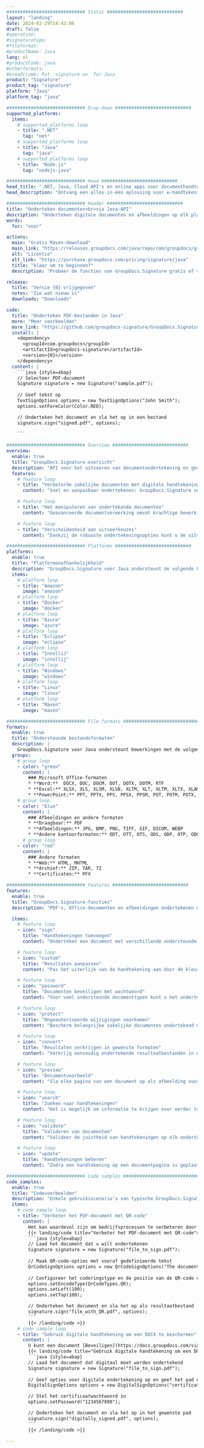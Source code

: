 ```yaml
---
############################# Static ############################
layout: "landing"
date: 2024-02-29T14:43:06
draft: false
#operation: 
#signaturetype: 
#fileformat: 
#productName: Java
lang: nl
#productCode: java
#otherformats: 
#breadcrumb: Put  signature on  for Java
product: "Signature"
product_tag: "signature"
platform: "Java"
platform_tag: "java"

############################# Drop-down ############################
supported_platforms:
  items:
    # supported_platforms loop
    - title: ".NET"
      tag: "net"
    # supported_platforms loop
    - title: "Java"
      tag: "java"
    # supported_platforms loop
    - title: "Node.js"
      tag: "nodejs-java"

############################# Head ############################
head_title: ".NET, Java, Cloud API's en online apps voor documenthandtekening"
head_description: "Ontvang een alles-in-één oplossing voor e-handtekening van documenten voor .NET, Java en cloudgebaseerde applicaties. Onderteken veelgebruikte documentformaten online met behulp van een eenvoudige functie voor slepen en neerzetten"

############################# Header ############################
title: "Onderteken documenten<br>via Java-API"
description: "Onderteken digitale documenten en afbeeldingen op elk platform met behulp van onze flexibele API's en app-gebaseerde oplossingen voor programmeurs en eindgebruikers."
words:
  for: "voor"

actions:
  main: "Gratis Maven-download"
  main_link: "https://releases.groupdocs.com/java/repo/com/groupdocs/groupdocs-signature/"
  alt: "Licentie"
  alt_link: "https://purchase.groupdocs.com/pricing/signature/java"
  title: "klaar om te beginnen?"
  description: "Probeer de functies van GroupDocs.Signature gratis of vraag een licentie aan"

release:
  title: "Versie {0} vrijgegeven"
  notes: "Zie wat nieuw is"
  downloads: "Downloads"

code:
  title: "Onderteken PDF-bestanden in Java"
  more: "Meer voorbeelden"
  more_link: "https://github.com/groupdocs-signature/GroupDocs.Signature-for-Java"
  install: |
    <dependency>
      <groupId>com.groupdocs</groupId>
      <artifactId>groupdocs-signature</artifactId>
      <version>{0}</version>
    </dependency>
  content: |
    ```java {style=abap}  
    // Selecteer PDF-document
    Signature signature = new Signature("sample.pdf");
    
    // Geef tekst op
    TextSignOptions options = new TextSignOptions("John Smith");
    options.setForeColor(Color.RED);

    // Onderteken het document en sla het op in een bestand
    signature.sign("signed.pdf", options);
    
    ```

############################# Overview ############################
overview:
  enable: true
  title: "GroupDocs.Signature-overzicht"
  description: "API voor het uitvoeren van documentondertekening en gerelateerde bewerkingen in Java-applicaties"
  features:
    # feature loop
    - title: "Verbeterde zakelijke documenten met digitale handtekeningen in Java"
      content: "Snel en aanpasbaar ondertekenen: GroupDocs.Signature voor Java biedt een breed scala aan opties voor digitale handtekeningen voor PDF's, afbeeldingen en Office-documenten. U kunt tekst, barcodes, QR-codes, digitale certificaten, afbeeldingen of verborgen metadata gebruiken. De documentverwerking is snel en efficiënt."

    # feature loop
    - title: "Het manipuleren van ondertekende documenten"
      content: "Geavanceerde documentverwerking omvat krachtige bewerkingen op ondertekende documenten met behulp van GroupDocs.Signature voor Java. U kunt handtekeningen die aan bedrijfsdocumenten zijn toegevoegd, zoeken en valideren met behulp van verschillende handige criteria. Bovendien hebt u toegang tot gedetailleerde informatie over het document of kunt u voorbeeldafbeeldingen van de pagina's verkrijgen."

    # feature loop
    - title: "Verscheidenheid aan uitvoerkeuzes"
      content: "Dankzij de robuuste ondertekeningsopties kunt u de uitvoer aanpassen voor documenten die zijn ondertekend met GroupDocs.Signature voor Java. U kunt elke handtekening nauwkeurig op elke documentpagina plaatsen en de weergave ervan op verschillende manieren configureren. De Java API ondersteunt het opslaan van ondertekende bedrijfsdocumenten in talloze ondersteunde formaten en biedt opties om deze met wachtwoorden te beveiligen."

############################# Platforms ############################
platforms:
  enable: true
  title: "Platformonafhankelijkheid"
  description: "GroupDocs.Signature voor Java ondersteunt de volgende besturingssystemen, frameworks en pakketbeheerders"
  items:
    # platform loop
    - title: "Amazon"
      image: "amazon"
    # platform loop
    - title: "Docker"
      image: "docker"
    # platform loop
    - title: "Azure"
      image: "azure"
    # platform loop
    - title: "Eclipse"
      image: "eclipse"
    # platform loop
    - title: "IntelliJ"
      image: "intellij"
    # platform loop
    - title: "Windows"
      image: "windows"
    # platform loop
    - title: "Linux"
      image: "linux"
    # platform loop
    - title: "Maven"
      image: "maven"

############################# File formats ############################
formats:
  enable: true
  title: "Ondersteunde bestandsformaten"
  description: |
    GroupDocs.Signature voor Java ondersteunt bewerkingen met de volgende [bestandsindelingen](https://docs.groupdocs.com/signature/java/supported-document-formats/).
  groups:
    # group loop
    - color: "green"
      content: |
        ### Microsoft Office-formaten
        * **Word:**  DOCX, DOC, DOCM, DOT, DOTX, DOTM, RTF
        * **Excel:** XLSX, XLS, XLSM, XLSB, XLTM, XLT, XLTM, XLTX, XLAM, SXC, SpreadsheetML
        * **PowerPoint:** PPT, PPTX, PPS, PPSX, PPSM, POT, POTM, POTX, PPTM
    # group loop
    - color: "blue"
      content: |
        ### Afbeeldingen en andere formaten
        * **Draagbaar:** PDF
        * **Afbeeldingen:** JPG, BMP, PNG, TIFF, GIF, DICOM, WEBP
        * **Andere kantoorformaten:** ODT, OTT, OTS, ODS, ODP, OTP, ODG
      # group loop
    - color: "red"
      content: |
        ### Andere formaten
        * **Web:** HTML, MHTML
        * **Archief:** ZIP, TAR, 7Z
        * **Certificaten:** PFX

############################# Features ############################
features:
  enable: true
  title: "GroupDocs.Signature-functies"
  description: "PDF's, Office-documenten en afbeeldingen ondertekenen met digitale handtekeningen"

  items:
    # feature loop
    - icon: "sign"
      title: "Handtekeningen toevoegen"
      content: "Onderteken een document met verschillende ondersteunde handtekeningtypen door een digitale handtekening precies op elke positie op elke pagina te plaatsen."

    # feature loop
    - icon: "custom"
      title: "Resultaten aanpassen"
      content: "Pas het uiterlijk van de handtekening aan door de kleur, het lettertype, de rand, de rotatie en andere functies aan te passen om het gewenste resultaat te bereiken."

    # feature loop
    - icon: "password"
      title: "Documenten beveiligen met wachtwoord"
      content: "Voor veel ondersteunde documenttypen kunt u het ondertekende document beveiligen met een wachtwoord."

    # feature loop
    - icon: "protect"
      title: "Ongeautoriseerde wijzigingen voorkomen"
      content: "Bescherm belangrijke zakelijke documenten ondertekend met een digitaal certificaat tegen ongeoorloofde wijzigingen."

    # feature loop
    - icon: "convert"
      title: "Resultaten verkrijgen in gewenste formaten"
      content: "Verkrijg eenvoudig ondertekende resultaatbestanden in elk ondersteund formaat. Ook kunt u moeiteloos MS Word-documenten naar PDF converteren."

    # feature loop
    - icon: "preview"
      title: "Documentvoorbeeld"
      content: "Sla elke pagina van een document op als afbeelding voor toekomstige verwerking."

    # feature loop
    - icon: "search"
      title: "Zoeken naar handtekeningen"
      content: "Het is mogelijk om informatie te krijgen over eerder toegevoegde handtekeningen in specifieke documenten."

    # feature loop
    - icon: "validate"
      title: "Valideren van documenten"
      content: "Valideer de juistheid van handtekeningen op elk ondertekend document."

    # feature loop
    - icon: "update"
      title: "Handtekeningen beheren"
      content: "Zodra een handtekening op een documentpagina is geplaatst, kan deze indien nodig worden verwijderd, verplaatst of bijgewerkt."

############################# Code samples ############################
code_samples:
  enable: true
  title: "Codevoorbeelden"
  description: "Enkele gebruiksscenario's van typische GroupDocs.Signature voor Java-bewerkingen"
  items:
    # code sample loop
    - title: "Verbeter het PDF-document met QR-code"
      content: |
        Het kan waardevol zijn om bedrijfsprocessen te verbeteren door [QR-codes](https://docs.groupdocs.com/signature/java/esign-document-with-qr-code-signature/) toe te voegen aan specifieke pagina's van PDF-documenten. Er is een voorbeeld van hoe u een QR-code kunt toevoegen met GroupDocs.Signature voor Java.
        {{< landing/code title="Verbeter het PDF-document met QR-code">}}
        ```java {style=abap}
        // Laad het document dat u wilt ondertekenen
        Signature signature = new Signature("file_to_sign.pdf");
        
        // Maak QR-code-opties met vooraf gedefinieerde tekst
        QrCodeSignOptions options = new QrCodeSignOptions("The document is approved by John Smith");
        
        // Configureer het coderingstype en de positie van de QR-code op de pagina
        options.setEncodeType(QrCodeTypes.QR);
        options.setLeft(100);
        options.setTop(100);

        // Onderteken het document en sla het op als resultaatbestand
        signature.sign("file_with_QR.pdf", options);
        ```
        {{< /landing/code >}}
    # code sample loop
    - title: "Gebruik digitale handtekening om een ​​DOCX te beschermen"
      content: |
        U kunt een document [Beveiligen](https://docs.groupdocs.com/signature/java/esign-document-with-digital-signature/) met behulp van persoonlijke of zakelijke handtekeningen die zijn opgeslagen als digitale certificaten. Met een certificaat beveiligde documenten kunnen niet worden gewijzigd zonder de handtekening ongeldig te maken.
        {{< landing/code title="Gebruik digitale handtekening om een ​​DOCX te beschermen">}}
        ```java {style=abap}   
        // Laad het document dat digitaal moet worden ondertekend
        Signature signature = new Signature("file_to_sign.pdf");
        
        // Geef opties voor digitale ondertekening op en geef het pad naar het certificaatbestand op
        DigitalSignOptions options = new DigitalSignOptions("certificate.pfx");

        // Stel het certificaatwachtwoord in
        options.setPassword("1234567890");

        // Onderteken het document en sla het op in het gewenste pad
        signature.sign("digitally_signed.pdf", options);
        ```
        {{< /landing/code >}}

---
```

